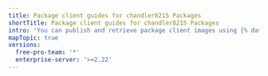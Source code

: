 ```yaml
---
title: Package client guides for chandler8215 Packages
shortTitle: Package client guides for chandler8215 Packages
intro: 'You can publish and retrieve package client images using {% data variables.product.prodname_registry %}.'
mapTopic: true
versions:
  free-pro-team: '*'
  enterprise-server: '>=2.22'
---
```


